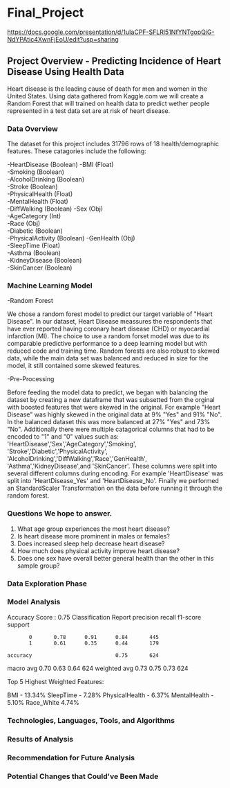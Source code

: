 # Final_Project
https://docs.google.com/presentation/d/1uIaCPF-SFLRl51NfYNTgopQiG-NdYPAtic4XwnFjEoU/edit?usp=sharing
## Project Overview - Predicting Incidence of Heart Disease Using Health Data
Heart disease is the leading cause of death for men and women in the United States. Using data gathered from Kaggle.com we will create a Random Forest that will trained on health data to predict wether people represented in a test data set are at risk of heart disease. 

### Data Overview 
The dataset for this project includes 31796 rows of 18 health/demographic features. These catagories include the following: 

-HeartDisease (Boolean)
-BMI (Float)	
-Smoking (Boolean)	
-AlcoholDrinking (Boolean)	
-Stroke (Boolean)	
-PhysicalHealth (Float)          
-MentalHealth (Float)	
-DiffWalking (Boolean)
-Sex (Obj)	
-AgeCategory (Int) 	
-Race (Obj) 	
-Diabetic (Boolean) 	                     
-PhysicalActivity (Boolean)	
-GenHealth (Obj)  
-SleepTime (Float)	
-Asthma (Boolean)	
-KidneyDisease (Boolean)	
-SkinCancer (Boolean)



### Machine Learning Model 
-Random Forest

We chose a random forest model to predict our target variable of "Heart Disease". In our dataset, Heart Disease meassures the respondents that have ever reported having coronary heart disease (CHD) or myocardial infarction (MI). The choice to use a random forset model was due to its comparable predictive performance to a deep learning model but with reduced code and training time. Random forests are also robust to skewed data, while the main data set was balanced and reduced in size for the model, it still contained some skewed features. 

-Pre-Processing 

Before feeding the model data to predict, we began with balancing the dataset by creating a new dataframe that was subsetted from the orginal with boosted features that were skewed in the original. For example "Heart Disease" was highly skewed in the original data at 9% "Yes" and 91% "No". In the balanced dataset this was more balanced at 27% "Yes" and 73% "No". Additionally there were multiple catagorical columns that had to be encoded to "1" and "0" values such as: 'HeartDisease','Sex','AgeCategory','Smoking', 'Stroke','Diabetic','PhysicalActivity', 'AlcoholDrinking','DiffWalking','Race','GenHealth', 'Asthma','KidneyDisease',and 'SkinCancer'. These columns were split into several different columns during encoding. For example 'HeartDisease' was split into 'HeartDisease_Yes' and 'HeartDisease_No'. Finally we performed an StandardScaler Transformation on the data before running it through the random forest.


### Questions We hope to answer.
1. What age group experiences the most heart disease?
2. Is heart disease more prominent in males or females?
3. Does increased sleep help decrease heart disease?
4. How much does physical activity improve heart disease?
5. Does one sex have overall better general health than the other in this sample group?


### Data Exploration Phase 


### Model Analysis 

Accuracy Score : 0.75
Classification Report
              precision    recall  f1-score   support

           0       0.78      0.91      0.84       445
           1       0.61      0.35      0.44       179

    accuracy                           0.75       624
   macro avg       0.70      0.63      0.64       624
weighted avg       0.73      0.75      0.73       624





Top 5 Highest Weighted Features:

BMI - 13.34%
SleepTime - 7.28%
PhysicalHealth - 6.37%
MentalHealth - 5.10%
Race_White 4.74%


### Technologies, Languages, Tools, and Algorithms 


### Results of Analysis



### Recommendation for Future Analysis



### Potential Changes that Could've Been Made 
